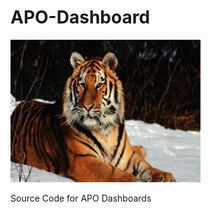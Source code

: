 # APO-Dashboard

<img src="tiger.jpg" alt="Mountain View" style="width:304px;height:228px;">

Source Code for APO Dashboards
